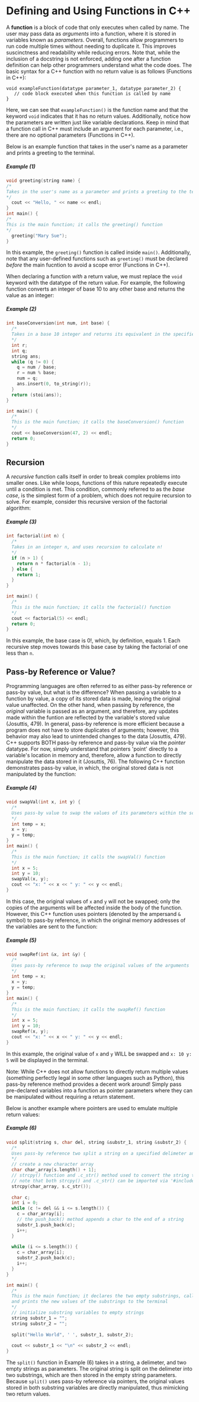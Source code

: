 # Defining and Using Functions in C++
A **function** is a block of code that only executes when called by name. The user may pass data as *arguments* into a 
function, where it is stored in variables known as *parameters*. Overall, functions allow programmers to run code multiple times
without needing to duplicate it. This improves suscinctness and readability while reducing errors. Note that, while the inclusion of a docstring is not
enforced, adding one after a function definition can help other programmers understand what the code does. The basic syntax for a C++ function with no return 
value is as follows (Functions in C++):
```
void exampleFunction(datatype parameter_1, datatype parameter_2) {
   // code block executed when this function is called by name
}
```
Here, we can see that `exampleFunction()` is the function name and that the keyword `void` indicates that it has no return values.
Additionally, notice how the parameters are written just like variable declarations. Keep in mind that a function call in C++ must include an 
argument for each parameter, i.e., there are no optional parameters (Functions in C++).

Below is an example function that takes in the user's name as a parameter and prints a greeting to the terminal.

##### Example (1)
```c++
void greeting(string name) {
/*
Takes in the user's name as a parameter and prints a greeting to the terminal
*/
  cout << "Hello, " << name << endl;
}
int main() {
/*
This is the main function; it calls the greeting() function
*/
  greeting("Mary Sue");
}
```
In this example, the `greeting()` function is called inside `main()`. Additionally, note that any user-defined functions such as
`greeting()` must be declared *before* the main fucntion to avoid a scope error (Functions in C++).

When declaring a function _with_ a return value, we must replace the `void` keyword with the datatype of the return value.
For example, the following function converts an integer of base 10 to any other base and returns the value as an integer:
##### Example (2)
```c++
int baseConversion(int num, int base) {
  /*
  Takes in a base 10 integer and returns its equivalent in the specified base system
  */
  int r;
  int q;
  string ans;
  while (q != 0) {
    q = num / base;
    r = num % base;
    num = q;
    ans.insert(0, to_string(r));
  }
  return (stoi(ans));
}

int main() {
  /*
  This is the main function; it calls the baseConversion() function
  */
  cout << baseConversion(47, 2) << endl;
  return 0;
}
```
## Recursion
A _recursive_ function calls itself in order to break complex problems into smaller ones.
Like while loops, functions of this nature repeatedly execute until a condition is met. This condition, commonly 
referred to as the _base case_, is the simplest form of a problem, which does not require recursion to solve.
For example, consider this recursive version of the factorial algorithm:
##### Example (3)
```c++
int factorial(int n) {
  /*
  Takes in an integer n, and uses recursion to calculate n!
  */
  if (n > 1) {
    return n * factorial(n - 1);
  } else {
    return 1;
  }
}

int main() {
  /*
  This is the main function; it calls the factorial() function
  */
  cout << factorial(5) << endl;
  return 0;
}
```
In this example, the base case is 0!, which, by definition, equals 1. Each recursive step moves towards this base case 
by taking the factorial of one less than `n`.

## Pass-by Reference or Value?
Programming languages are often referred to as either pass-by reference or pass-by value, but what is the difference? 
When passing a variable to a function by value, a copy of its stored data is made, leaving the original value 
unaffected. On the other hand, when passing by reference, the _original_ variable is passed as an argument, and therefore, any updates  
made within the funtion are reflected by the variable's stored value (Josuttis, 479). In general, pass-by reference is more efficient because a program does 
not have to store duplicates of arguments; however, this behavior may also lead to unintended changes to the data (Josuttis, 479). 
C++ supports BOTH pass-by reference and pass-by value via the _pointer_ datatype. For now, simply understand that pointers 'point' directly to a variable's
location in memory and, therefore, allow a function to directly manipulate the data stored in it (Josuttis, 76). 
The following C++ function demonstrates pass-by value, in which, the original stored data is not manipulated by the function:
##### Example (4)
```c++
void swapVal(int x, int y) {
  /*
  Uses pass-by value to swap the values of its parameters within the scope of the function only
  */
  int temp = x;
  x = y;
  y = temp;
}
int main() {
  /*
  This is the main function; it calls the swapVal() function
  */
  int x = 5;
  int y = 10;
  swapVal(x, y);
  cout << "x: " << x << " y: " << y << endl;
}
```
In this case, the original values of `x` and `y` will not be swapped; only the copies of the arguments will be 
affected inside the body of the function. 
However, this C++ function uses pointers (denoted by the ampersand `&` symbol) to pass-by reference, in which the original memory addresses of the variables are sent to the function:
##### Example (5)
```c++
void swapRef(int &x, int &y) {
  /*
  Uses pass-by reference to swap the original values of the arguments
  */
  int temp = x;
  x = y;
  y = temp;
}
int main() {
  /*
  This is the main function; it calls the swapRef() function
  */
  int x = 5;
  int y = 10;
  swapRef(x, y);
  cout << "x: " << x << " y: " << y << endl;
}
```
In this example, the original value of `x` and `y` WILL be swapped and `x: 10 y: 5` will be displayed in the terminal.

Note: While C++ does not allow functions to directly return multiple values (something perfectly legal in some other languages such as Python), 
this pass-by reference method provides a decent work around! Simply pass pre-declared variables into a function as pointer parameters where they can be
manipulated without requiring a return statement.

Below is another example where pointers are used to emulate multiple return values:
##### Example (6)
```c++
void split(string s, char del, string &substr_1, string &substr_2) {
  /*
  Uses pass-by reference two split a string on a specified delimeter and produce two substrings
  */
  // create a new character array
  char char_array[s.length() + 1];
  // strcpy() function and .c_str() method used to convert the string to chars and store them in char_array
  // note that both strcpy() and .c_str() can be imported via '#include <cstring>'
  strcpy(char_array, s.c_str());
  
  char c;
  int i = 0;
  while (c != del && i <= s.length()) {
    c = char_array[i];
    // the push_back() method appends a char to the end of a string
    substr_1.push_back(c);
    i++;
  }
  
  while (i <= s.length()) {
    c = char_array[i];
    substr_2.push_back(c);
    i++;
  }
}

int main() {
  /*
  This is the main function; it declares the two empty substrings, calls the split() function, 
  and prints the new values of the substrings to the terminal
  */
  // initialize substring variables to empty strings
  string substr_1 = "";
  string substr_2 = "";
  
  split("Hello World", ' ', substr_1, substr_2);
  
  cout << substr_1 << "\n" << substr_2 << endl;
}
```
The `split()` function in Example (6) takes in a string, a delimeter, and two empty strings as parameters.
The original string is split on the delimeter into two substrings, which are then stored in the empty string parameters.
Because `split()` uses pass-by reference via pointers, the original values stored in both substring variables are directly 
manipulated, thus mimicking two return values.


